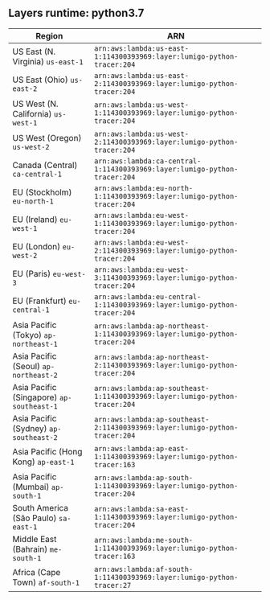 Layers runtime: python3.7
----
| Region | ARN |
| --- | --- |
|US East (N. Virginia)  `us-east-1`|`arn:aws:lambda:us-east-1:114300393969:layer:lumigo-python-tracer:204`|
|US East (Ohio)  `us-east-2`|`arn:aws:lambda:us-east-2:114300393969:layer:lumigo-python-tracer:204`|
|US West (N. California)  `us-west-1`|`arn:aws:lambda:us-west-1:114300393969:layer:lumigo-python-tracer:204`|
|US West (Oregon)  `us-west-2`|`arn:aws:lambda:us-west-2:114300393969:layer:lumigo-python-tracer:204`|
|Canada (Central)  `ca-central-1`|`arn:aws:lambda:ca-central-1:114300393969:layer:lumigo-python-tracer:204`|
|EU (Stockholm)  `eu-north-1`|`arn:aws:lambda:eu-north-1:114300393969:layer:lumigo-python-tracer:204`|
|EU (Ireland)  `eu-west-1`|`arn:aws:lambda:eu-west-1:114300393969:layer:lumigo-python-tracer:204`|
|EU (London)  `eu-west-2`|`arn:aws:lambda:eu-west-2:114300393969:layer:lumigo-python-tracer:204`|
|EU (Paris)  `eu-west-3`|`arn:aws:lambda:eu-west-3:114300393969:layer:lumigo-python-tracer:204`|
|EU (Frankfurt)  `eu-central-1`|`arn:aws:lambda:eu-central-1:114300393969:layer:lumigo-python-tracer:204`|
|Asia Pacific (Tokyo)  `ap-northeast-1`|`arn:aws:lambda:ap-northeast-1:114300393969:layer:lumigo-python-tracer:204`|
|Asia Pacific (Seoul)  `ap-northeast-2`|`arn:aws:lambda:ap-northeast-2:114300393969:layer:lumigo-python-tracer:204`|
|Asia Pacific (Singapore)  `ap-southeast-1`|`arn:aws:lambda:ap-southeast-1:114300393969:layer:lumigo-python-tracer:204`|
|Asia Pacific (Sydney)  `ap-southeast-2`|`arn:aws:lambda:ap-southeast-2:114300393969:layer:lumigo-python-tracer:204`|
|Asia Pacific (Hong Kong)  `ap-east-1`|`arn:aws:lambda:ap-east-1:114300393969:layer:lumigo-python-tracer:163`|
|Asia Pacific (Mumbai)  `ap-south-1`|`arn:aws:lambda:ap-south-1:114300393969:layer:lumigo-python-tracer:204`|
|South America (São Paulo)  `sa-east-1`|`arn:aws:lambda:sa-east-1:114300393969:layer:lumigo-python-tracer:204`|
|Middle East (Bahrain)  `me-south-1`|`arn:aws:lambda:me-south-1:114300393969:layer:lumigo-python-tracer:163`|
|Africa (Cape Town)  `af-south-1`|`arn:aws:lambda:af-south-1:114300393969:layer:lumigo-python-tracer:27`|
